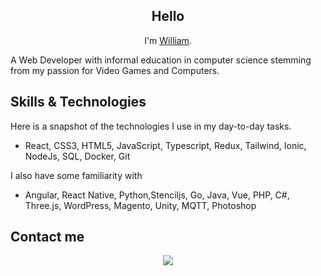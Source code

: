 <h2 align="center">
  Hello 
</h2>
<p align="center">I'm <a href="https://gitchaoslord.github.io/" target="_blank" rel="noreferrer">William</a>.</p>
A Web Developer with informal education in computer science stemming from my passion for Video Games and Computers.


## Skills & Technologies
Here is a snapshot of the technologies I use in my day-to-day tasks.
- React, CSS3, HTML5, JavaScript, Typescript, Redux, Tailwind, Ionic, NodeJs, SQL, Docker, Git

I also have some familiarity with  
- Angular, React Native, Python,Stenciljs, Go, Java, Vue, PHP, C\#, Three.js, WordPress, Magento, Unity, MQTT, Photoshop

## Contact me

<p align="center">
  <a href="https://www.linkedin.com/in/john-kotronakis/">
    <img src="https://img.shields.io/badge/linkedin-blue.svg?&style=for-the-badge&logo=linkedin&logoColor=white">
   </a>
  <!--
  <a href="https://gitchaoslord.github.io/">
    <img alt="Portfolio" title="Portfolio" src="https://img.shields.io/badge/Portfolio-crimson?style=for-the-badge"/>
  </a> -->
<!--   <a href="mailto:williamkotronakis@gmail.com">
    <img alt="mail" title="Gmail" src="https://img.shields.io/badge/Gmail-williamkotronakis-red?style=for-the-badge" />
  </a> -->
</p>

<!--
**gitChaoslord/gitchaoslord** is a ✨ _special_ ✨ repository because its `README.md` (this file) appears on your GitHub profile.

Here are some ideas to get you started:

- 🔭 I’m currently working on ...
- 🌱 I’m currently learning ...
- 👯 I’m looking to collaborate on ...
- 🤔 I’m looking for help with ...
- 💬 Ask me about ...
- 📫 How to reach me: ...
- 😄 Pronouns: ...
- ⚡ Fun fact: ...
-->

